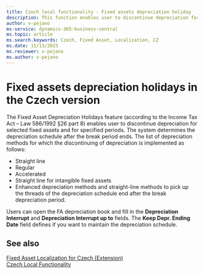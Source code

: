 ```yaml
---
title: Czech local functionality - Fixed assets depreciation holiday
description: This function enables user to discontinue depreciation for selected fixed assets and for specified periods.
author: v-pejano
ms-service: dynamics-365-business-central
ms.topic: article
ms.search.keywords: Czech, Fixed Asset, Localization, CZ
ms.date: 11/13/2023
ms.reviewer: v-pejano
ms.author: v-pejano
---
```


# Fixed assets depreciation holidays in the Czech version

The Fixed Asset Depreciation Holidays feature (according to the Income Tax Act – Law 586/1992 §26 part 8) enables user to discontinue depreciation for selected fixed assets and for specified periods. The system determines the depreciation schedule after the break period ends.
The list of depreciation methods for which the discontinuing of depreciation is implemented as follows:

- Straight line
- Regular
- Accelerated
- Straight line for intangible fixed assets
- Enhanced depreciation methods and straight-line methods to pick up the threads of the depreciation schedule end after the break depreciation period.  

Users can open the FA depreciation book and fill in the **Depreciation Interrupt** and **Depreciation Interrupt up to** fields. The **Keep Depr. Ending Date** field defines if you want to maintain the depreciation schedule.

## See also

[Fixed Asset Localization for Czech (Extension)](ui-extensions-fixed-asset-localization-cz.md)  
[Czech Local Functionality](czech-local-functionality.md)  
